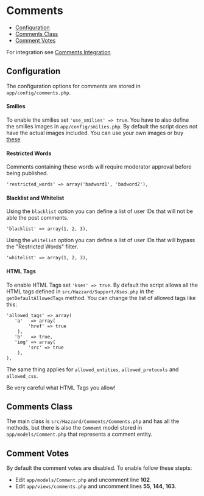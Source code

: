 # Comments

- [Configuration](#configuration)
- [Comments Class](#comments-class)
- [Comment Votes](#comment-votes)

For integration see [Comments Integration](comments-integration.md)

## Configuration

The configuration options for comments are stored in `app/config/comments.php`.

#### Smilies

To enable the smilies set `'use_smilies' => true`. You have to also define the smilies images in `app/config/smilies.php`. By default the script does not have the actual images included. You can use your own images or buy [these](http://graphicriver.net/item/matte-motes-emoticon-set/33923)

#### Restricted Words

Comments containing these words will require moderator approval before being published.

    'restricted_words' => array('badword1', 'badword2'),

#### Blacklist and Whitelist

Using the `blacklist` option you can define a list of user IDs that will not be able the post comments.

    'blacklist' => array(1, 2, 3),

Using the `whitelist` option you can define a list of user IDs that will bypass the "Restricted Words" filter.

    'whitelist' => array(1, 2, 3),

#### HTML Tags

To enable HTML Tags set `'kses' => true`. By default the script allows all the HTML tags defined in `src/Hazzard/Support/Kses.php` in the `getDefaultAllowedTags` method. You can change the list of allowed tags like this:

    'allowed_tags' => array(
       'a'   => array(
            'href' => true
        ),
       'b'   => true,
       'img' => array(
            'src' => true
        ),
    ),

The same thing applies for `allowed_entities`, `allowed_protocols` and `allowed_css`.

Be very careful what HTML Tags you allow!

## Comments Class

The main class is `src/Hazzard/Comments/Comments.php` and has all the methods, but there is also the `Comment` model stored in `app/models/Comment.php` that represents a comment entity.

## Comment Votes

By default the comment votes are disabled. To enable follow these stepts:

- Edit `app/models/Comment.php` and uncomment line __102__.
- Edit `app/views/comments.php` and uncomment lines __55__, __144__, __163__.
